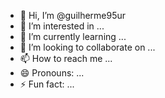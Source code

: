- 👋 Hi, I’m @guilherme95ur
- 👀 I’m interested in ...
- 🌱 I’m currently learning ...
- 💞️ I’m looking to collaborate on ...
- 📫 How to reach me ...
- 😄 Pronouns: ...
- ⚡ Fun fact: ...

<!---
guilherme95ur/guilherme95ur is a ✨ special ✨ repository because its `README.md` (this file) appears on your GitHub profile.
You can click the Preview link to take a look at your changes.
--->
